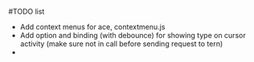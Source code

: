 #TODO list

- Add context menus for ace, contextmenu.js
- Add option and binding (with debounce) for showing type on cursor activity (make sure not in call before sending request to tern)
-